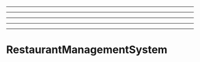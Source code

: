 -----------------------------
----------------------------------------------------------------------------------------------------
----------------------------------------------------------------------------------------------------
----------------------------------------------------------------------------------------------------
----------------------------------------------------------------------------------------------------
# RestaurantManagementSystem
